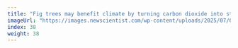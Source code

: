 ```yaml
---
title: "Fig trees may benefit climate by turning carbon dioxide into stone"
imageUrl: "https://images.newscientist.com/wp-content/uploads/2025/07/04115335/SEI_257617955.jpg?width=788"
index: 38
weight: 38
---
```

